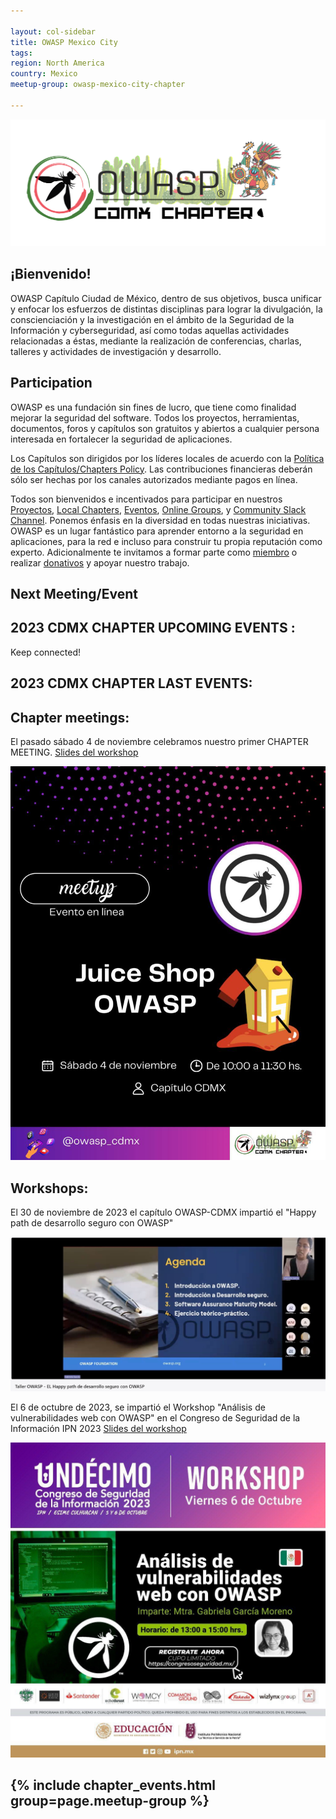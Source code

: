 ```yaml
---

layout: col-sidebar
title: OWASP Mexico City
tags: 
region: North America
country: Mexico
meetup-group: owasp-mexico-city-chapter

---
```



<div align="center"><img src="assets/images/OWASP_CDMX.png"></div>

  
## ¡Bienvenido!

OWASP Capítulo Ciudad de México, dentro de sus objetivos, busca unificar y enfocar los esfuerzos de distintas disciplinas para lograr la divulgación, la conscienciación y la investigación en el ámbito de la Seguridad de la Información y cyberseguridad, así como todas aquellas actividades relacionadas a éstas, mediante la realización de conferencias, charlas, talleres y actividades de investigación y desarrollo.

## Participation
OWASP es una fundación sin fines de lucro, que tiene como finalidad mejorar la seguridad del software. Todos los proyectos, herramientas, documentos, foros y capítulos son gratuitos y abiertos a cualquier persona interesada en fortalecer la seguridad de aplicaciones. 

Los Capítulos son dirigidos por los líderes locales de acuerdo con la [Política de los Capítulos/Chapters Policy](/www-policy/operational/chapters). Las contribuciones financieras deberán sólo ser hechas por los canales autorizados mediante pagos en línea. 

Todos son bienvenidos e incentivados para participar en nuestros [Proyectos](/projects/), [Local Chapters](/chapters/), [Eventos](/events/), [Online Groups](https://groups.google.com/a/owasp.com/), y [Community Slack Channel](https://owasp.slack.com/). Ponemos énfasis en la diversidad en todas nuestras iniciativas. OWASP es un lugar fantástico para aprender entorno a la seguridad en aplicaciones, para la red e incluso para construir tu propia reputación como experto. Adicionalmente te invitamos a formar parte como [miembro](/membership/) o realizar [donativos](/donate/) y apoyar nuestro trabajo. 


Next Meeting/Event <!-- You should keep this section as it will populate your meetup events -->
---------------------
## 2023 CDMX CHAPTER UPCOMING EVENTS : 

Keep connected!



## 2023 CDMX CHAPTER LAST EVENTS:

## Chapter meetings:
El pasado sábado 4 de noviembre celebramos nuestro primer CHAPTER MEETING. <a href="assets/Chapter meeting -  JuiceShop -OWASP_CDMX.pdf">  Slides del workshop </a>
<div align="center"><img src="assets/images/juiceshop1123.jpg" style="max-width:100%;width:auto;height:auto;"></div>


## Workshops:
El 30 de noviembre de 2023 el capítulo OWASP-CDMX impartió el "Happy path de desarrollo seguro con OWASP"
<div align="center"><img src="assets/images/happypath30-11-23.jpg" style="max-width:100%;width:auto;height:auto;"></div>

El 6 de octubre de 2023, se impartió el Workshop "Análisis de vulnerabilidades web con OWASP" en el Congreso de Seguridad de la Información IPN 2023 <a href="assets/AVOWASP-CSI23.pdf">  Slides del workshop </a>
  
<div align="center"><img src="assets/images/workshop.jpg" style="max-width:100%;width:auto;height:auto;"></div>



{% include chapter_events.html group=page.meetup-group %}
---
